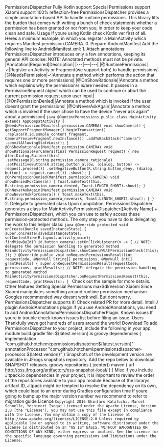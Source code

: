 PermissionsDispatcher Fully Kotlin support Special Permissions support Xiaomi support 100% reflection-free PermissionsDispatcher provides a simple annotation-based API to handle runtime permissions. This library lifts the burden that comes with writing a bunch of check statements whether a permission has been granted or not from you, in order to keep your code clean and safe. Usage If youre using Kotlin check Kotlin ver first of all. Heres a minimum example, in which you register a MainActivity which requires Manifest.permission.CAMERA. 0. Prepare AndroidManifest Add the following line to AndroidManifest.xml: <uses-permission android:name="android.permission.CAMERA" /> 1. Attach annotations PermissionsDispatcher introduces only a few annotations, keeping its general API concise: NOTE: Annotated methods must not be private. |Annotation|Required|Description| |---|---|---| |@RuntimePermissions|✓|Register an Activity or Fragment(we support both) to handle permissions| |@NeedsPermission|✓|Annotate a method which performs the action that requires one or more permissions| |@OnShowRationale||Annotate a method which explains why the permission/s is/are needed. It passes in a PermissionRequest object which can be used to continue or abort the current permission request upon user input| |@OnPermissionDenied||Annotate a method which is invoked if the user doesnt grant the permissions| |@OnNeverAskAgain||Annotate a method which is invoked if the user chose to have the device "never ask again" about a permission| ```java @RuntimePermissions public class MainActivity extends AppCompatActivity { @NeedsPermission(Manifest.permission.CAMERA) void showCamera() { getSupportFragmentManager().beginTransaction() .replace(R.id.sample_content_fragment, CameraPreviewFragment.newInstance()) .addToBackStack("camera") .commitAllowingStateLoss(); } @OnShowRationale(Manifest.permission.CAMERA) void showRationaleForCamera(final PermissionRequest request) { new AlertDialog.Builder(this) .setMessage(R.string.permission_camera_rationale) .setPositiveButton(R.string.button_allow, (dialog, button) -> request.proceed()) .setNegativeButton(R.string.button_deny, (dialog, button) -> request.cancel()) .show(); } @OnPermissionDenied(Manifest.permission.CAMERA) void showDeniedForCamera() { Toast.makeText(this, R.string.permission_camera_denied, Toast.LENGTH_SHORT).show(); } @OnNeverAskAgain(Manifest.permission.CAMERA) void showNeverAskForCamera() { Toast.makeText(this, R.string.permission_camera_neverask, Toast.LENGTH_SHORT).show(); } } ``` 2. Delegate to generated class Upon compilation, PermissionsDispatcher generates a class for MainActivityPermissionsDispatcher([Activity Name] + PermissionsDispatcher), which you can use to safely access these permission-protected methods. The only step you have to do is delegating the work to this helper class: ```java @Override protected void onCreate(Bundle savedInstanceState) { super.onCreate(savedInstanceState); setContentView(R.layout.activity_main); findViewById(R.id.button_camera).setOnClickListener(v -> { // NOTE: delegate the permission handling to generated method MainActivityPermissionsDispatcher.showCameraWithPermissionCheck(this); }); } @Override public void onRequestPermissionsResult(int requestCode, @NonNull String[] permissions, @NonNull int[] grantResults) { super.onRequestPermissionsResult(requestCode, permissions, grantResults); // NOTE: delegate the permission handling to generated method MainActivityPermissionsDispatcher.onRequestPermissionsResult(this, requestCode, grantResults); } ``` Check out the sample for more details. Other features Getting Special Permissions maxSdkVersion Xiaomi Since Xiaomi manipulates something around runtime permission mechanism Googles recommended way doesnt work well. But dont worry, PermissionsDispatcher supports it! Check related PR for more detail. IntelliJ plugin AndroidAnnotations plugin If you use AndroidAnnotations, you need to add AndroidAnnotationsPermissionsDispatcherPlugin. Known issues If youre in trouble check known issues list before filing an issue. Users Thankfully weve got hundreds of users around the world! Download To add PermissionsDispatcher to your project, include the following in your app module build.gradle file: ${latest.version} is groovy dependencies { implementation "com.github.hotchemi:permissionsdispatcher:${latest.version}" annotationProcessor "com.github.hotchemi:permissionsdispatcher-processor:${latest.version}" } Snapshots of the development version are available in JFrogs snapshots repository. Add the repo below to download SNAPSHOT releases. groovy repositories { jcenter() maven { url http://oss.jfrog.org/artifactory/oss-snapshot-local/ } } Misc If you include Jitpack.io dependencies in your project, it is important to review the order of the repositories available to your app module Because of the librarys artifact ID, Jitpack might be tempted to resolve the dependency on its own, which could lead to an error during Gradles configuration time If youre going to bump up the major version number we recommend to refer to migration guide Licence ``` Copyright 2016 Shintaro Katafuchi, Marcel Schnelle, Yoshinori Isogai Licensed under the Apache License, Version 2.0 (the "License"); you may not use this file except in compliance with the License. You may obtain a copy of the License at http://www.apache.org/licenses/LICENSE-2.0 Unless required by applicable law or agreed to in writing, software distributed under the License is distributed on an "AS IS" BASIS, WITHOUT WARRANTIES OR CONDITIONS OF ANY KIND, either express or implied. See the License for the specific language governing permissions and limitations under the License. ```